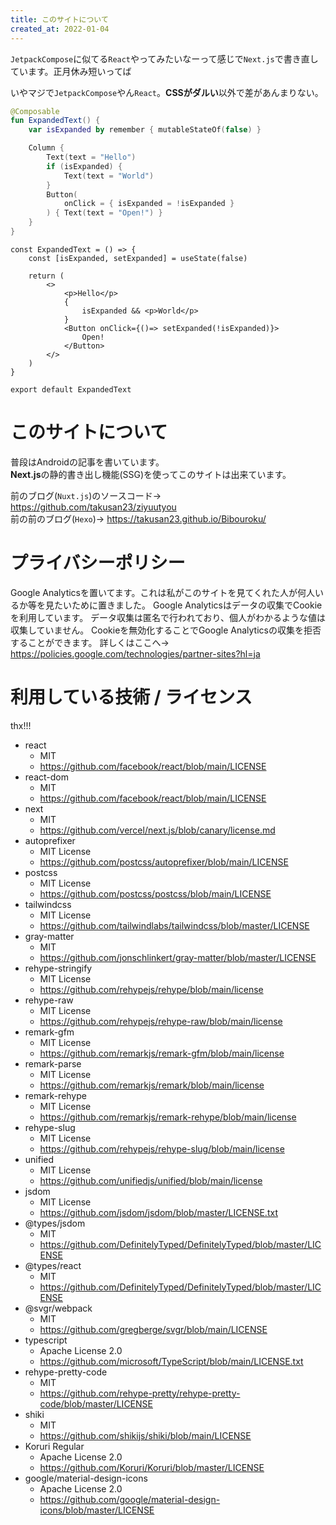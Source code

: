 ```yaml
---
title: このサイトについて
created_at: 2022-01-04
---
```


`JetpackCompose`に似てる`React`やってみたいなーって感じで`Next.js`で書き直しています。正月休み短いってば

いやマジで`JetpackCompose`やん`React`。**CSSがダルい**以外で差があんまりない。

```kotlin
@Composable
fun ExpandedText() {
    var isExpanded by remember { mutableStateOf(false) }

    Column {
        Text(text = "Hello")
        if (isExpanded) {
            Text(text = "World")
        }
        Button(
            onClick = { isExpanded = !isExpanded }
        ) { Text(text = "Open!") }
    }
}
```

```tsx
const ExpandedText = () => {
    const [isExpanded, setExpanded] = useState(false)

    return (
        <>
            <p>Hello</p>
            {
                isExpanded && <p>World</p>
            }
            <Button onClick={()=> setExpanded(!isExpanded)}>
                Open!
            </Button>
        </>
    )
}

export default ExpandedText
```

# このサイトについて
普段はAndroidの記事を書いています。  
**Next.js**の静的書き出し機能(SSG)を使ってこのサイトは出来ています。

前のブログ(`Nuxt.js`)のソースコード→ https://github.com/takusan23/ziyuutyou  
前の前のブログ(`Hexo`)→ https://takusan23.github.io/Bibouroku/

# プライバシーポリシー

Google Analyticsを置いてます。これは私がこのサイトを見てくれた人が何人いるか等を見たいために置きました。
Google Analyticsはデータの収集でCookieを利用しています。
データ収集は匿名で行われており、個人がわかるような値は収集していません。
Cookieを無効化することでGoogle Analyticsの収集を拒否することができます。
詳しくはここへ→ https://policies.google.com/technologies/partner-sites?hl=ja

# 利用している技術 / ライセンス
thx!!!

- react
    - MIT
    - https://github.com/facebook/react/blob/main/LICENSE
- react-dom
    - MIT
    - https://github.com/facebook/react/blob/main/LICENSE
- next
    - MIT
    - https://github.com/vercel/next.js/blob/canary/license.md
- autoprefixer
    - MIT License
    - https://github.com/postcss/autoprefixer/blob/main/LICENSE
- postcss
    - MIT License
    - https://github.com/postcss/postcss/blob/main/LICENSE
- tailwindcss
    - MIT License
    - https://github.com/tailwindlabs/tailwindcss/blob/master/LICENSE
- gray-matter
    - MIT
    - https://github.com/jonschlinkert/gray-matter/blob/master/LICENSE
- rehype-stringify
    - MIT License
    - https://github.com/rehypejs/rehype/blob/main/license
- rehype-raw
    - MIT License
    - https://github.com/rehypejs/rehype-raw/blob/main/license
- remark-gfm
    - MIT License
    - https://github.com/remarkjs/remark-gfm/blob/main/license
- remark-parse
    - MIT License
    - https://github.com/remarkjs/remark/blob/main/license
- remark-rehype
    - MIT License
    - https://github.com/remarkjs/remark-rehype/blob/main/license
- rehype-slug
    - MIT License
    - https://github.com/rehypejs/rehype-slug/blob/main/license
- unified
    - MIT License
    - https://github.com/unifiedjs/unified/blob/main/license
- jsdom
    - MIT License
    - https://github.com/jsdom/jsdom/blob/master/LICENSE.txt
- @types/jsdom
    - MIT
    - https://github.com/DefinitelyTyped/DefinitelyTyped/blob/master/LICENSE
- @types/react
    - MIT
    - https://github.com/DefinitelyTyped/DefinitelyTyped/blob/master/LICENSE
- @svgr/webpack
    - MIT
    - https://github.com/gregberge/svgr/blob/main/LICENSE
- typescript
    - Apache License 2.0
    - https://github.com/microsoft/TypeScript/blob/main/LICENSE.txt
- rehype-pretty-code
    - MIT
    - https://github.com/rehype-pretty/rehype-pretty-code/blob/master/LICENSE
- shiki
    - MIT
    - https://github.com/shikijs/shiki/blob/main/LICENSE
 - Koruri Regular
    - Apache License 2.0
    - https://github.com/Koruri/Koruri/blob/master/LICENSE
- google/material-design-icons
    - Apache License 2.0
    - https://github.com/google/material-design-icons/blob/master/LICENSE